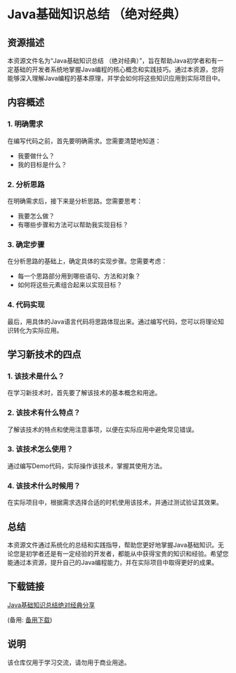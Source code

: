 # Java基础知识总结 （绝对经典）

## 资源描述

本资源文件名为“Java基础知识总结 （绝对经典）”，旨在帮助Java初学者和有一定基础的开发者系统地掌握Java编程的核心概念和实践技巧。通过本资源，您将能够深入理解Java编程的基本原理，并学会如何将这些知识应用到实际项目中。

## 内容概述

### 1. 明确需求
在编写代码之前，首先要明确需求。您需要清楚地知道：
- 我要做什么？
- 我的目标是什么？

### 2. 分析思路
在明确需求后，接下来是分析思路。您需要思考：
- 我要怎么做？
- 有哪些步骤和方法可以帮助我实现目标？

### 3. 确定步骤
在分析思路的基础上，确定具体的实现步骤。您需要考虑：
- 每一个思路部分用到哪些语句、方法和对象？
- 如何将这些元素组合起来以实现目标？

### 4. 代码实现
最后，用具体的Java语言代码将思路体现出来。通过编写代码，您可以将理论知识转化为实际应用。

## 学习新技术的四点

### 1. 该技术是什么？
在学习新技术时，首先要了解该技术的基本概念和用途。

### 2. 该技术有什么特点？
了解该技术的特点和使用注意事项，以便在实际应用中避免常见错误。

### 3. 该技术怎么使用？
通过编写Demo代码，实际操作该技术，掌握其使用方法。

### 4. 该技术什么时候用？
在实际项目中，根据需求选择合适的时机使用该技术，并通过测试验证其效果。

## 总结

本资源文件通过系统化的总结和实践指导，帮助您更好地掌握Java基础知识。无论您是初学者还是有一定经验的开发者，都能从中获得宝贵的知识和经验。希望您能通过本资源，提升自己的Java编程能力，并在实际项目中取得更好的成果。

## 下载链接
[Java基础知识总结绝对经典分享](https://pan.quark.cn/s/029b219f247a) 

(备用: [备用下载](https://pan.baidu.com/s/16t-2ppJo4zVTZ81I5VwZHQ?pwd=1234))

## 说明

该仓库仅用于学习交流，请勿用于商业用途。
